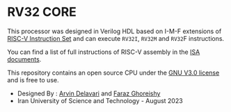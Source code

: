 RV32 CORE
======================================

This processor was designed in Verilog HDL based on I-M-F extensions of [RISC-V Instruction Set](http://riscv.org/) and can execute `RV32I`, `RV32M` and `RV32`F instructions.

You can find a list of full instructions of RISC-V assembly in the [ISA documents](https://msyksphinz-self.github.io/riscv-isadoc/html/).

This repository contains an open source CPU under the [GNU V3.0 license](https://en.wikipedia.org/wiki/GNU_General_Public_License) and is free to use.

- Designed By : [Arvin Delavari](https://github.com/ArvinDelavari) and [Faraz Ghoreishy](https://github.com/FarazGhoreishy)
- Iran University of Science and Technology - August 2023